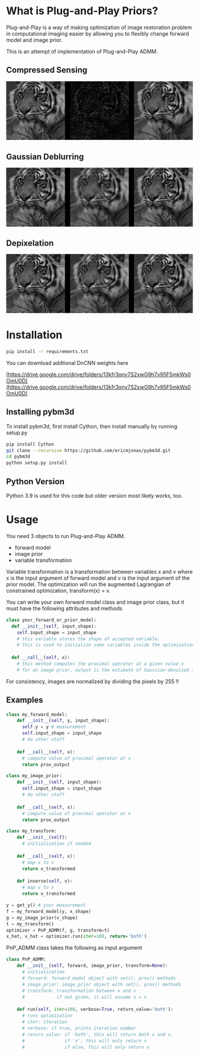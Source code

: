 # What is Plug-and-Play Priors?
Plug-and-Play is a way of making optimization of image restoration problem in computational imaging easier by allowing you to flexibly change forward model and image prior.

This is an attempt of implementation of Plug-and-Play ADMM.

## Compressed Sensing
![Alt text](result/tiger_dncnn.png?raw=true "Title")

## Gaussian Deblurring
![Alt text](result/gaussian_deblur_1515.PNG?raw=true "Title")

## Depixelation
![Alt text](result/depixelize_result.PNG?raw=true "Title")

# Installation

```bash
pip install -r requirements.txt
```

You can download addtional DnCNN weights here

[https://drive.google.com/drive/folders/13kfr3qny7S2xwG9h7v95F5mkWs0OmU0D](https://drive.google.com/drive/folders/13kfr3qny7S2xwG9h7v95F5mkWs0OmU0D)

## Installing pybm3d

To install pybm3d, first install Cython, then install manually by running setup.py
```bash
pip install Cython
git clone --recursive https://github.com/ericmjonas/pybm3d.git
cd pybm3d
python setup.py install
```

## Python Version
Python 3.9 is used for this code but older version most likely works, too.

# Usage

You need 3 objects to run Plug-and-Play ADMM.
- forward model
- image prior
- variable transformation

Variable transformation is a transformation between variables x and v where x is the input argument of forward model and v is the input argument of the prior model. The optimization will run the augmented Lagrangian of constrained optimization, transform(x) = v.

You can write your own forward model class and image prior class, but it must have the following attributes and methods
```python
class your_forward_or_prior_model:
  def __init__(self, input_shape):
    self.input_shape = input_shape
    # this variable stores the shape of accepted variable.
    # this is used to initialize some variables inside the optimization algorithm.

  def __call__(self, x):
    # this method computes the proximal operator at a given value x
    # for an image prior, output is the estimate of Gaussian-denoised image
```
For consistency, images are normalized by dividing the pixels by 255 !!

## Examples
```python
class my_forward_model:
    def __init__(self, y, input_shape):
      self.y = y # measurement
      self.input_shape = input_shape
      # do other stuff

    def __call__(self, x):
      # compute value of proximal operator at x
      return prox_output
```

```python
class my_image_prior:
    def __init__(self, input_shape):
      self.input_shape = input_shape
      # do other stuff

    def __call__(self, x):
      # compute value of proximal operator at x
      return prox_output
```

```python
class my_transform:
    def __init__(self):
      # initialization if needed

    def __call__(self, x):
      # map x to v
      return x_transformed

    def inverse(self, v):
      # map v to x
      return v_transformed
```

```python
y = get_y() # your measurement
f = my_forward_model(y, x_shape)
g = my_image_prior(v_shape)
t = my_transform()
optimizer = PnP_ADMM(f, g, transform=t)
x_hat, v_hat = optimizer.run(iter=100, return='both')
```

PnP_ADMM class takes the following as input argument
```python
class PnP_ADMM:
    def __init__(self, forward, image_prior, transform=None):
      # initialization
      # forward: forward model object with set(), prox() methods
      # image_prior: image_prior object with set(), prox() methods
      # transform: transformation between x and v
      #            if not given, it will assume x = v

    def run(self, iter=100, verbose=True, return_value='both'):
      # runs optimization
      # iter: iteration
      # verbose: if true, prints iteration number
      # return_value: if 'both', this will return both x and v,
      #               if 'x', this will only return x
      #               if else, this will only return v                
```
